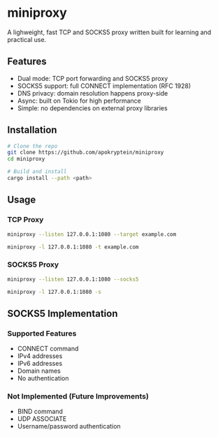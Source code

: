 # miniproxy

A lighweight, fast TCP and SOCKS5 proxy written built for learning and practical use.

## Features

- Dual mode: TCP port forwarding and SOCKS5 proxy
- SOCKS5 support: full CONNECT implementation (RFC 1928)
- DNS privacy: domain resolution happens proxy-side
- Async: built on Tokio for high performance
- Simple: no dependencies on external proxy libraries

## Installation

```sh
# Clone the repo
git clone https://github.com/apokryptein/miniproxy
cd miniproxy

# Build and install
cargo install --path <path>
```

## Usage

### TCP Proxy

```sh
miniproxy --listen 127.0.0.1:1080 --target example.com

miniproxy -l 127.0.0.1:1080 -t example.com
```

### SOCKS5 Proxy

```sh
miniproxy --listen 127.0.0.1:1080 --socks5

miniproxy -l 127.0.0.1:1080 -s
```

## SOCKS5 Implementation

### Supported Features
- CONNECT command
- IPv4 addresses
- IPv6 addresses
- Domain names
- No authentication

### Not Implemented (Future Improvements)
- BIND command
- UDP ASSOCIATE
- Username/password authentication


